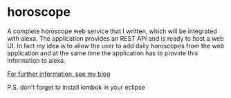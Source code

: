 # horoscope
A complete horoscope web service that I written, which will be integrated with alexa. The application provides an REST API and is ready to host a web UI. In fact my idea is to allow the user to add daily horoscopes from the web application and at the same time the application has to provide this information to alexa.

[For further information, see my blog](http://dodu.it/?page_id=516)

P.S. don't forget to install lombok in your eclipse
